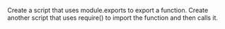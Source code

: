 Create a script that uses module.exports to export a function.
Create another script that uses require() to import the function and then calls it.
